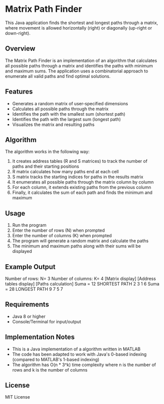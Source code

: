 # Matrix Path Finder

This Java application finds the shortest and longest paths through a matrix, where movement is allowed horizontally (right) or diagonally (up-right or down-right).

## Overview

The Matrix Path Finder is an implementation of an algorithm that calculates all possible paths through a matrix and identifies the paths with minimum and maximum sums. The application uses a combinatorial approach to enumerate all valid paths and find optimal solutions.

## Features

- Generates a random matrix of user-specified dimensions
- Calculates all possible paths through the matrix
- Identifies the path with the smallest sum (shortest path)
- Identifies the path with the largest sum (longest path)
- Visualizes the matrix and resulting paths

## Algorithm

The algorithm works in the following way:

1. It creates address tables (R and S matrices) to track the number of paths and their starting positions
2. R matrix calculates how many paths end at each cell
3. S matrix tracks the starting indices for paths in the results matrix
4. It enumerates all possible paths through the matrix column by column
5. For each column, it extends existing paths from the previous column
6. Finally, it calculates the sum of each path and finds the minimum and maximum

## Usage

1. Run the program
2. Enter the number of rows (N) when prompted
3. Enter the number of columns (K) when prompted
4. The program will generate a random matrix and calculate the paths
5. The minimum and maximum paths along with their sums will be displayed

## Example Output

Number of rows:
N= 3
Number of columns:
K= 4
[Matrix display]
[Address tables display]
[Paths calculation]
Suma = 12
SHORTEST PATH
2 3 1 6
Suma = 28
LONGEST PATH
9 7 5 7

## Requirements

- Java 8 or higher
- Console/Terminal for input/output

## Implementation Notes

- This is a Java implementation of a algorithm written in MATLAB
- The code has been adapted to work with Java's 0-based indexing (compared to MATLAB's 1-based indexing)
- The algorithm has O(n * 3^k) time complexity where n is the number of rows and k is the number of columns

## License

MIT License
